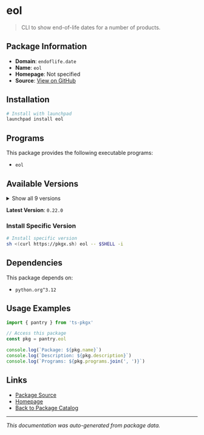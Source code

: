 # eol

> CLI to show end-of-life dates for a number of products.

## Package Information

- **Domain**: `endoflife.date`
- **Name**: `eol`
- **Homepage**: Not specified
- **Source**: [View on GitHub](https://github.com/pkgxdev/pantry/tree/main/projects/endoflife.date/package.yml)

## Installation

```bash
# Install with launchpad
launchpad install eol
```

## Programs

This package provides the following executable programs:

- `eol`

## Available Versions

<details>
<summary>Show all 9 versions</summary>

- `0.22.0`, `0.21.0`, `0.20.0`, `0.19.0`, `0.18.0`
- `0.17.0`, `0.16.0`, `0.15.0`, `0.14.0`

</details>

**Latest Version**: `0.22.0`

### Install Specific Version

```bash
# Install specific version
sh <(curl https://pkgx.sh) eol -- $SHELL -i
```

## Dependencies

This package depends on:

- `python.org^3.12`

## Usage Examples

```typescript
import { pantry } from 'ts-pkgx'

// Access this package
const pkg = pantry.eol

console.log(`Package: ${pkg.name}`)
console.log(`Description: ${pkg.description}`)
console.log(`Programs: ${pkg.programs.join(', ')}`)
```

## Links

- [Package Source](https://github.com/pkgxdev/pantry/tree/main/projects/endoflife.date/package.yml)
- [Homepage](#)
- [Back to Package Catalog](../../package-catalog.md)

---

*This documentation was auto-generated from package data.*
